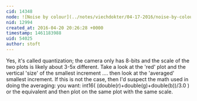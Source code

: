 ```yaml
---
cid: 14348
node: ![Noise by colour](../notes/viechdokter/04-17-2016/noise-by-colour)
nid: 12994
created_at: 2016-04-20 20:26:28 +0000
timestamp: 1461183988
uid: 54025
author: stoft
---
```


Yes, it's called quantization; the camera only has 8-bits and the scale of the two plots is likely about 3-5x different. Take a look at the 'red' plot and the vertical 'size' of the smallest increment .... then look at the 'averaged' smallest increment. If this is not the case, then I'd suspect the math used in doing the averaging: you want: int16( (double(r)+double(g)+double(b))/3.0 ) or the equivalent and then plot on the same plot with the same scale.